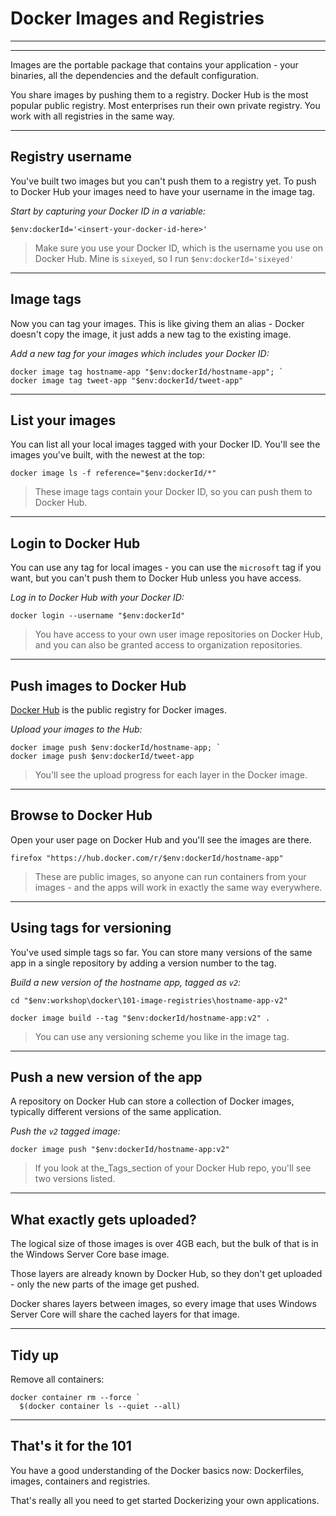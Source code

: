 # Docker Images and Registries

---

<section data-background-image="/img/101/Slide3.PNG">

---

Images are the portable package that contains your application - your binaries, all the dependencies and the default configuration.

You share images by pushing them to a registry. Docker Hub is the most popular public registry. Most enterprises run their own private registry. You work with all registries in the same way.

---

## Registry username

You've built two images but you can't push them to a registry yet. To push to Docker Hub your images need to have your username in the image tag.

_Start by capturing your Docker ID in a variable:_

```
$env:dockerId='<insert-your-docker-id-here>'
```

> Make sure you use your Docker ID, which is the username you use on Docker Hub. Mine is `sixeyed`, so I run `$env:dockerId='sixeyed'`

---

## Image tags

Now you can tag your images. This is like giving them an alias - Docker doesn't copy the image, it just adds a new tag to the existing image.

_Add a new tag for your images which includes your Docker ID:_

```
docker image tag hostname-app "$env:dockerId/hostname-app"; `
docker image tag tweet-app "$env:dockerId/tweet-app"
```

---

## List your images

You can list all your local images tagged with your Docker ID. You'll see the images you've built, with the newest at the top:

```
docker image ls -f reference="$env:dockerId/*"
```

> These image tags contain your Docker ID, so you can push them to Docker Hub.

---

## Login to Docker Hub

You can use any tag for local images - you can use the `microsoft` tag if you want, but you can't push them to Docker Hub unless you have access.

_Log in to Docker Hub with your Docker ID:_

```
docker login --username "$env:dockerId"
```

> You have access to your own user image repositories on Docker Hub, and you can also be granted access to organization repositories.

---

## Push images to Docker Hub

[Docker Hub](https://hub.docker.com) is the public registry for Docker images. 

_Upload your images to the Hub:_

```
docker image push $env:dockerId/hostname-app; `
docker image push $env:dockerId/tweet-app
```

> You'll see the upload progress for each layer in the Docker image.

---

## Browse to Docker Hub

Open your user page on Docker Hub and you'll see the images are there.

```
firefox "https://hub.docker.com/r/$env:dockerId/hostname-app"
```

> These are public images, so anyone can run containers from your images - and the apps will work in exactly the same way everywhere.

---

## Using tags for versioning

You've used simple tags so far. You can store many versions of the same app in a single repository by adding a version number to the tag.

_Build a new version of the hostname app, tagged as `v2`:_

```
cd "$env:workshop\docker\101-image-registries\hostname-app-v2"

docker image build --tag "$env:dockerId/hostname-app:v2" .
```

> You can use any versioning scheme you like in the image tag.

---

## Push a new version of the app

A repository on Docker Hub can store a collection of Docker images, typically different versions of the same application.

_Push the `v2` tagged image:_

```
docker image push "$env:dockerId/hostname-app:v2"
```

> If you look at the_Tags_section of your Docker Hub repo, you'll see two versions listed.

---

## What exactly gets uploaded?

The logical size of those images is over 4GB each, but the bulk of that is in the Windows Server Core base image.

Those layers are already known by Docker Hub, so they don't get uploaded - only the new parts of the image get pushed. 

Docker shares layers between images, so every image that uses Windows Server Core will share the cached layers for that image.

---

## Tidy up

Remove all containers:

```
docker container rm --force `
  $(docker container ls --quiet --all)
```

---

## That's it for the 101

You have a good understanding of the Docker basics now: Dockerfiles, images, containers and registries.

That's really all you need to get started Dockerizing your own applications.